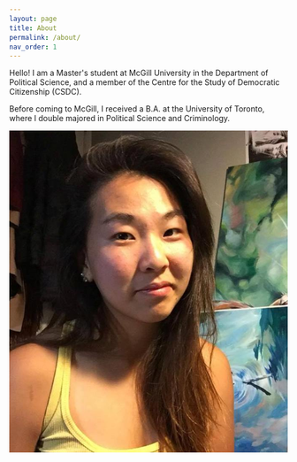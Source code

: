```yaml
---
layout: page
title: About
permalink: /about/
nav_order: 1
---
```





Hello! I am a Master's student at McGill University in the Department of Political Science, and a member of the Centre for the Study of Democratic Citizenship (CSDC). 

Before coming to McGill, I received a B.A. at the University of Toronto, where I double majored in Political Science and Criminology.

![profile-picture](/images/PF.jpg)
